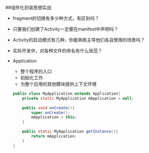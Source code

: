 ##组件化封装思想实战
+ fragment的切换有多少种方式，有区别吗？
+ 只要我们创建了Activity一定要在manifest中声明吗？
+ Activity的启动模式有几种，你能熟练主导他们各自使用的场景吗？
+ 实际开发中，对各种文件的命名有什么规范？
+ Application
    + 整个程序的入口
    + 初始化工作
    + 为整个应用的其他模块提供上下文环境

    ```java
    public class MyApplication extends Application{
        private static MyApplication mApplication = null;
        
        public void onCreate(){
            super.onCreate();
            mApplication = this;
        }
        
        public static MyApplication getInstance(){
            return mApplication;
        }
    }
    ```
